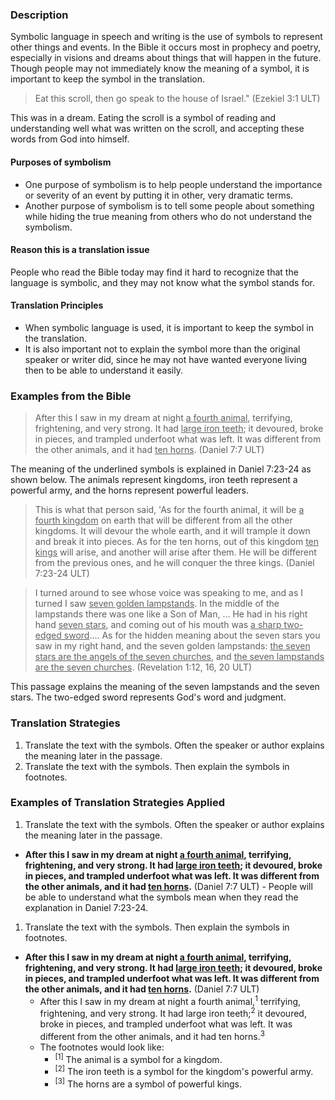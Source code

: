 

### Description

Symbolic language in speech and writing is the use of symbols to represent other things and events. In the Bible it occurs most in prophecy and poetry, especially in visions and dreams about things that will happen in the future. Though people may not immediately know the meaning of a symbol, it is important to keep the symbol in the translation.

>Eat this scroll, then go speak to the house of Israel." (Ezekiel 3:1 ULT)

This was in a dream. Eating the scroll is a symbol of reading and understanding well what was written on the scroll, and accepting these words from God into himself.

#### Purposes of symbolism

- One purpose of symbolism is to help people understand the importance or severity of an event by putting it in other, very dramatic terms.
- Another purpose of symbolism is to tell some people about something while hiding the true meaning from others who do not understand the symbolism.

#### Reason this is a translation issue

People who read the Bible today may find it hard to recognize that the language is symbolic, and they may not know what the symbol stands for.

#### Translation Principles

- When symbolic language is used, it is important to keep the symbol in the translation.
- It is also important not to explain the symbol more than the original speaker or writer did, since he may not have wanted everyone living then to be able to understand it easily.

### Examples from the Bible

>After this I saw in my dream at night <u>a fourth animal</u>, terrifying, frightening, and very strong. It had <u>large iron teeth</u>; it devoured, broke in pieces, and trampled underfoot what was left. It was different from the other animals, and it had <u>ten horns</u>. (Daniel 7:7 ULT)

The meaning of the underlined symbols is explained in Daniel 7:23-24 as shown below. The animals represent kingdoms, iron teeth represent a powerful army, and the horns represent powerful leaders.

>This is what that person said, 'As for the fourth animal, it will be <u>a fourth kingdom</u>  on earth that will be different from all the other kingdoms. It will devour the whole earth, and it will trample it down and break it into pieces. As for the ten horns, out of this kingdom <u>ten kings</u>  will arise, and another will arise after them. He will be different from the previous ones, and he will conquer the three kings. (Daniel 7:23-24 ULT)

<blockquote>I turned around to see whose voice was speaking to me, and as I turned I saw <u>seven golden lampstands</u>. In the middle of the lampstands there was one like a Son of Man, … He had in his right hand <u>seven stars</u>, and coming out of his mouth was <u>a sharp two-edged sword</u>…. As for the hidden meaning about the seven stars you saw in my right hand, and the seven golden lampstands: <u>the seven stars are the angels of the seven churches</u>, and <u>the seven lampstands are the seven churches</u>. (Revelation 1:12, 16, 20 ULT) </blockquote>

This passage explains the meaning of the seven lampstands and the seven stars. The two-edged sword represents God's word and judgment.

### Translation Strategies

1. Translate the text with the symbols. Often the speaker or author explains the meaning later in the passage.
1. Translate the text with the symbols. Then explain the symbols in footnotes.

### Examples of Translation Strategies Applied

1. Translate the text with the symbols. Often the speaker or author explains the meaning later in the passage.

  * **After this I saw in my dream at night <u>a fourth animal</u>, terrifying, frightening, and very strong. It had <u>large iron teeth</u>; it devoured, broke in pieces, and trampled underfoot what was left. It was different from the other animals, and it had <u>ten horns</u>.**  (Daniel 7:7 ULT) - People will be able to understand what the symbols mean when they read the explanation in Daniel 7:23-24.

1. Translate the text with the symbols. Then explain the symbols in footnotes.

  * **After this I saw in my dream at night <u>a fourth animal</u>, terrifying, frightening, and very strong. It had <u>large iron teeth</u>; it devoured, broke in pieces, and trampled underfoot what was left. It was different from the other animals, and it had <u>ten horns</u>.**  (Daniel 7:7 ULT)
      * After this I saw in my dream at night a fourth animal,<sup>1</sup>   terrifying, frightening, and very strong. It had large iron teeth;<sup>2</sup>   it devoured, broke in pieces, and trampled underfoot what was left. It was different from the other animals, and it had ten horns.<sup>3</sup>
      * The footnotes would look like:
          * <sup>[1]</sup>  The animal is a symbol for a kingdom.
          * <sup>[2]</sup>  The iron teeth is a symbol for the kingdom's powerful army.
          * <sup>[3]</sup>  The horns are a symbol of powerful kings.

